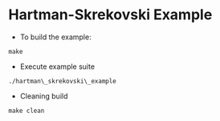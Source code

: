 # Hartman-Skrekovski Example

 * To build the example:
  ```
 make
 ```

 * Execute example suite
 ```
 ./hartman\_skrekovski\_example
 ```
 
 * Cleaning build
 ```
 make clean
 ```
